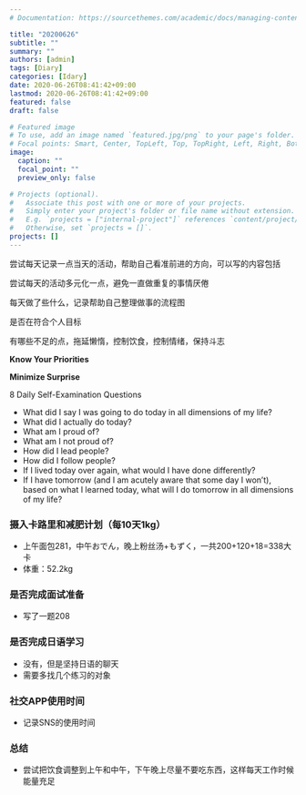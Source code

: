 ```yaml
---
# Documentation: https://sourcethemes.com/academic/docs/managing-content/

title: "20200626"
subtitle: ""
summary: ""
authors: [admin]
tags: [Diary]
categories: [Idary]
date: 2020-06-26T08:41:42+09:00
lastmod: 2020-06-26T08:41:42+09:00
featured: false
draft: false

# Featured image
# To use, add an image named `featured.jpg/png` to your page's folder.
# Focal points: Smart, Center, TopLeft, Top, TopRight, Left, Right, BottomLeft, Bottom, BottomRight.
image:
  caption: ""
  focal_point: ""
  preview_only: false

# Projects (optional).
#   Associate this post with one or more of your projects.
#   Simply enter your project's folder or file name without extension.
#   E.g. `projects = ["internal-project"]` references `content/project/deep-learning/index.md`.
#   Otherwise, set `projects = []`.
projects: []
---
```


尝试每天记录一点当天的活动，帮助自己看准前进的方向，可以写的内容包括

尝试每天的活动多元化一点，避免一直做重复的事情厌倦

每天做了些什么，记录帮助自己整理做事的流程图

是否在符合个人目标

有哪些不足的点，拖延懒惰，控制饮食，控制情绪，保持斗志

**Know Your Priorities**

**Minimize Surprise**

8 Daily Self-Examination Questions

- What did I say I was going to do today in all dimensions of my life?
- What did I actually do today?
- What am I proud of?
- What am I not proud of?
- How did I lead people?
- How did I follow people?
- If I lived today over again, what would I have done differently?
- If I have tomorrow (and I am acutely aware that some day I won’t), based on what I learned today, what will I do tomorrow in all dimensions of my life?

### 摄入卡路里和减肥计划（每10天1kg）

- 上午面包281，中午おでん，晚上粉丝汤+もずく，一共200+120+18=338大卡
- 体重：52.2kg

### 是否完成面试准备

- 写了一题208

### 是否完成日语学习

- 没有，但是坚持日语的聊天
- 需要多找几个练习的对象

### 社交APP使用时间

- 记录SNS的使用时间

### 总结

- 尝试把饮食调整到上午和中午，下午晚上尽量不要吃东西，这样每天工作时候能量充足

